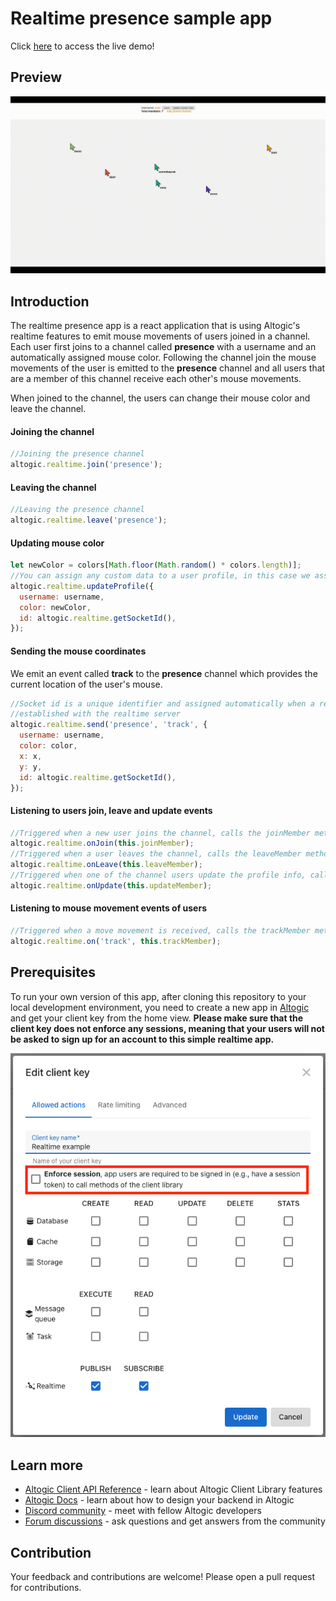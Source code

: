 # Realtime presence sample app

Click [here](https://realtime-ten.vercel.app/) to access the live demo!

## Preview

![Preview](./public/preview.gif)

## Introduction

The realtime presence app is a react application that is using Altogic's realtime features to emit mouse movements of users joined in a channel. Each user first joins to a channel called **presence** with a username and an automatically assigned mouse color. Following the channel join the mouse movements of the user is emitted to the **presence** channel and all users that are a member of this channel receive each other's mouse movements. 

When joined to the channel, the users can change their mouse color and leave the channel.

#### Joining the channel

```javascript
//Joining the presence channel
altogic.realtime.join('presence');
```

#### Leaving the channel

```javascript
//Leaving the presence channel
altogic.realtime.leave('presence');
```

#### Updating mouse color

```javascript
let newColor = colors[Math.floor(Math.random() * colors.length)];
//You can assign any custom data to a user profile, in this case we assign username, color and id
altogic.realtime.updateProfile({
  username: username,
  color: newColor,
  id: altogic.realtime.getSocketId(),
});
```

#### Sending the mouse coordinates

We emit an event called **track** to the **presence** channel which provides the current location of the user's mouse.

```javascript
//Socket id is a unique identifier and assigned automatically when a realtime connection is 
//established with the realtime server
altogic.realtime.send('presence', 'track', {
  username: username,
  color: color,
  x: x,
  y: y,
  id: altogic.realtime.getSocketId(),
});
```

#### Listening to users join, leave and update events

```javascript
//Triggered when a new user joins the channel, calls the joinMember method
altogic.realtime.onJoin(this.joinMember);
//Triggered when a user leaves the channel, calls the leaveMember method
altogic.realtime.onLeave(this.leaveMember);
//Triggered when one of the channel users update the profile info, calls the updateMember method
altogic.realtime.onUpdate(this.updateMember);
```

#### Listening to mouse movement events of users

```javascript
//Triggered when a move movement is received, calls the trackMember method
altogic.realtime.on('track', this.trackMember);
```

## Prerequisites

To run your own version of this app, after cloning this repository to your local development environment, you need to create a new app in [Altogic](https://www.altogic.com) and get your client key from the home view. **Please make sure that the client key does not enforce any sessions, meaning that your users will not be asked to sign up for an account to this simple realtime app.**

![clientkey](./public/clientkey.png)


## Learn more

- [Altogic Client API Reference](https://clientapi.altogic.com/v2.0.0/modules.html) - learn about Altogic Client Library features
- [Altogic Docs](https://docs.altogic.com/) - learn about how to design your backend in Altogic
- [Discord community](https://discord.gg/ERK2ssumh8) - meet with fellow Altogic developers
- [Forum discussions](https://community.altogic.com) - ask questions and get answers from the community

## Contribution

Your feedback and contributions are welcome! Please open a pull request for contributions.

